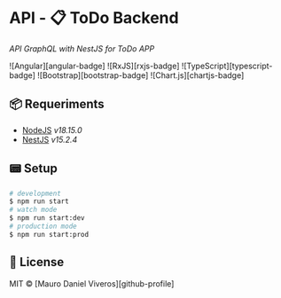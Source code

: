 # API - 📋 ToDo Backend
*API GraphQL with NestJS for ToDo APP*

![Angular][angular-badge]
![RxJS][rxjs-badge]
![TypeScript][typescript-badge]
![Bootstrap][bootstrap-badge]
![Chart.js][chartjs-badge]

## 📦 Requeriments
- [NodeJS][nodejs-link] _v18.15.0_
- [NestJS][nestjs-link] _v15.2.4_

## 📟 Setup
```bash
# development
$ npm run start
# watch mode
$ npm run start:dev
# production mode
$ npm run start:prod
```

## 📜 License
MIT © [Mauro Daniel Viveros][github-profile]


[nodejs-link]: https://nodejs.org
[nestjs-link]: https://nestjs.com